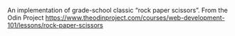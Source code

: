 An implementation of grade-school classic “rock paper scissors”.
From the Odin Project
https://www.theodinproject.com/courses/web-development-101/lessons/rock-paper-scissors